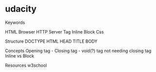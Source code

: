 # udacity

Keywords

HTML
Browser
HTTP
Server
Tag
Inline
Block
Css

Structure
  DOCTYPE
  HTML
  HEAD
  TITLE
  BODY
  


Concepts
Opening tag - Closing tag - void(?) tag not needing closing tag
Inline vs Block

Resources
w3school
